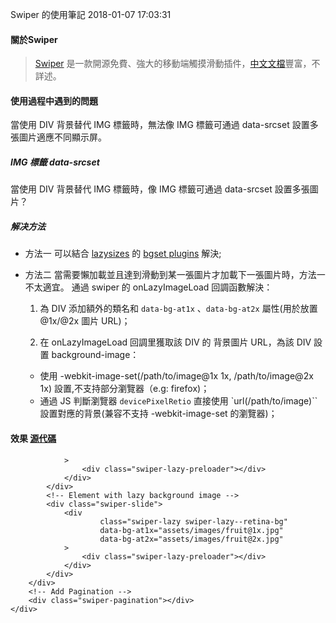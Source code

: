 Swiper 的使用筆記
2018-01-07 17:03:31

#### 關於Swiper
>  [Swiper](https://github.com/nolimits4web/Swiper) 是一款開源免費、強大的移動端觸摸滑動插件，[中文文檔](http://www.swiper.com.cn/)豐富，不詳述。

  
#### 使用過程中遇到的問題
當使用 DIV 背景替代 IMG 標籤時，無法像 IMG 標籤可通過 data-srcset 設置多張圖片適應不同顯示屏。
  
##### IMG 標籤 data-srcset
當使用 DIV 背景替代 IMG 標籤時，像 IMG 標籤可通過 data-srcset 設置多張圖片？
  
##### 解决方法
  
- 方法一
可以結合 [lazysizes](https://github.com/aFarkas/lazysizes) 的 [bgset plugins](https://github.com/aFarkas/lazysizes/tree/gh-pages/plugins/bgset) 解決;
  
- 方法二
當需要懶加載並且達到滑動到某一張圖片才加載下一張圖片時，方法一不太適宜。
通過 swiper 的 onLazyImageLoad 回調函數解決：

  1. 為 DIV 添加額外的類名和 `data-bg-at1x` 、`data-bg-at2x` 屬性(用於放置@1x/@2x 圖片 URL)；

  2. 在 onLazyImageLoad 回調里獲取該 DIV 的 背景圖片 URL，為該 DIV 設置 background-image：
    - 使用 -webkit-image-set(/path/to/image@1x 1x, /path/to/image@2x 1x) 設置,不支持部分瀏覽器（e.g: firefox)；
    - 通過 JS 判斷瀏覽器 `devicePixelRetio` 直接使用 `url(/path/to/image)`` 設置對應的背景(兼容不支持 -webkit-image-set 的瀏覽器)；
  
#### 效果 [源代碼](assets/scripts/notes-of-using-swiper.js)

<!--EXAMPLE CODE BEGIN -->
<link href="https://cdn.bootcss.com/Swiper/3.4.0/css/swiper.min.css" rel="stylesheet">
<div class="example">
    <!-- Swiper -->
    <div class="exampler__swiper swiper-container">
        <div class="swiper-wrapper">
            <!-- Lazy image -->
            <div class="swiper-slide">
                <img data-src="assets/images/blueberries@1x.jpg"
                     data-srcset="assets/images/blueberries@1x.jpg 1x,assets/images/blueberries@2x.jpg 2x" class="swiper-lazy">
                <div class="swiper-lazy-preloader"></div>
            </div>
            <!-- Lazy image with srscet-->
            <div class="swiper-slide">
                <img
                        data-src="assets/images/coffee@1x.jpg"
                        data-srcset="iassets/images/coffee@1x.jpg 1x,
                            assets/images/coffee@2x.jpg 2x"
                        class="swiper-lazy">
                <div class="swiper-lazy-preloader"></div>
            </div>
            <!-- Element with lazy background image -->
            <div class="swiper-slide">
                <div
                        class="swiper-lazy"
                        data-background="assets/images/pet@1x.jpg"

                >
                    <div class="swiper-lazy-preloader"></div>
                </div>
            </div>
            <!-- Element with lazy background image -->
            <div class="swiper-slide">
                <div
                        class="swiper-lazy swiper-lazy--retina-bg"
                        data-bg-at1x="assets/images/fruit@1x.jpg"
                        data-bg-at2x="assets/images/fruit@2x.jpg"
                >
                    <div class="swiper-lazy-preloader"></div>
                </div>
            </div>
        </div>
        <!-- Add Pagination -->
        <div class="swiper-pagination"></div>
    </div>
</div><script src="https://cdn.bootcss.com/jquery/3.2.1/jquery.min.js"></script><script src="https://cdn.bootcss.com/Swiper/3.4.2/js/swiper.jquery.min.js"></script>
<link rel="stylesheet" href="assets/styles/notes-of-using-swiper.css">
<script type="text/javascript" src="assets/scripts/notes-of-using-swiper.js">
</script>
<script>
console.log('當前瀏覽器', getDevicePixelRatio());
initSwiper(); 
</script>
